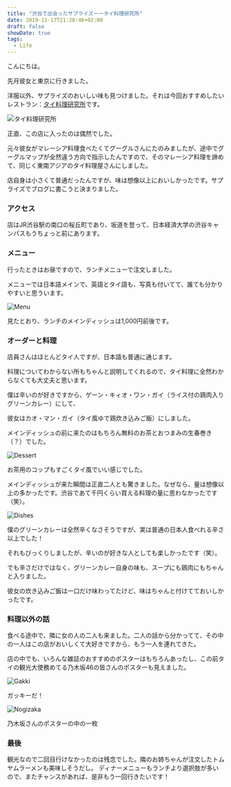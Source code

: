 ```yaml
---
title: "渋谷で出会ったサプライズーータイ料理研究所"
date: 2019-11-17T21:28:46+02:00
draft: false
showDate: true
tags:
  - Life
---
```

こんにちは。

先月彼女と東京に行きました。

洋服以外、サプライズのおいしい味も見つけました。それは今回おすすめしたいレストラン：[タイ料理研究所](http://www.sscy.co.jp/research/)です。

![タイ料理研究所](https://livedoor.blogimg.jp/nrd01/imgs/5/7/57e234fe.jpg)

正直、この店に入ったのは偶然でした。

元々彼女がマレーシア料理食べたくてグーグルさんにたのみましたが、途中でグーグルマップが全然違う方向で指示したんですので、そのマレーシア料理を諦めて、同じく東南アジアのタイ料理屋さんにしました。

店自身は小さくて普通だったんですが、味は想像以上においしかったです。サプライズでブログに書こうと決まりました。

### アクセス

店はJR渋谷駅の南口の桜丘町であり、坂道を登って、日本経済大学の渋谷キャンパスもうちょっと前にあります。

### メニュー

行ったときはお昼ですので、ランチメニューで注文しました。

メニューでは日本語メインで、英語とタイ語も、写真も付いてて、誰ても分かりやすいと思ういます。

![Menu](https://livedoor.blogimg.jp/nrd01/imgs/f/4/f4d287fa-s.jpg)

見たとおり、ランチのメインディッシュは1,000円前後です。

### オーダーと料理

店員さんはほとんどタイ人ですが、日本語も普通に通じます。

料理についてわからない所もちゃんと説明してくれるので、タイ料理に全然わからなくても大丈夫と思います。

僕は辛いのが好きですから、ゲーン・キィオ・ワン・ガイ（ライス付の鶏肉入りグリーンカレー）にして、

彼女はカオ・マン・ガイ（タイ風ゆで鶏炊き込みご飯）にしました。

メインディッシュの前に来たのはもちろん無料のお茶とおつまみの生春巻き（？）でした。

![Dessert](https://livedoor.blogimg.jp/nrd01/imgs/6/b/6b654c6d.jpg)

お茶用のコップもすごくタイ風でいい感じでした。

メインディッシュが来た瞬間は正直二人とも驚きました。なぜなら、量は想像以上の多かったです。渋谷であて千円くらい買える料理の量に思わなかったです（笑）。

![Dishes](https://livedoor.blogimg.jp/nrd01/imgs/c/f/cfde1a35-s.jpg)

僕のグリーンカレーは全然辛くなさそうですが、実は普通の日本人食べれる辛さ以上でした！

それもびっくりしましたが、辛いのが好きな人としても楽しかったです（笑）。

でも辛さだけではなく、グリーンカレー自身の味も、スープにも鶏肉にもちゃんと入りました。

彼女の炊き込みご飯は一口だけ味わってたけど、味はちゃんと付けてておいしかったです。

### 料理以外の話

食べる途中で、隣に女の人の二人も来ました。二人の話から分かってて、その中の一人はこの店がおいしくて大好きですから、もう一人を連れてきた。

店の中でも、いろんな雑誌のおすすめのポスターはもちろんあったし、この前タイの観光大使務めてる乃木坂46の皆さんのポスターも見えました。

![Gakki](https://livedoor.blogimg.jp/nrd01/imgs/7/d/7d9f0192-s.jpg)

ガッキーだ！

![Nogizaka](https://livedoor.blogimg.jp/nrd01/imgs/4/e/4e0230f3-s.jpg)

乃木坂さんのポスターの中の一枚

### 最後

観光なので二回目行けなかったのは残念でした。隣のお姉ちゃんが注文したトムヤムラーメンも美味しそうだし。
ディナーメニューもランチより選択肢が多いので、またチャンスがあれば、是非もう一回行きたいです！

